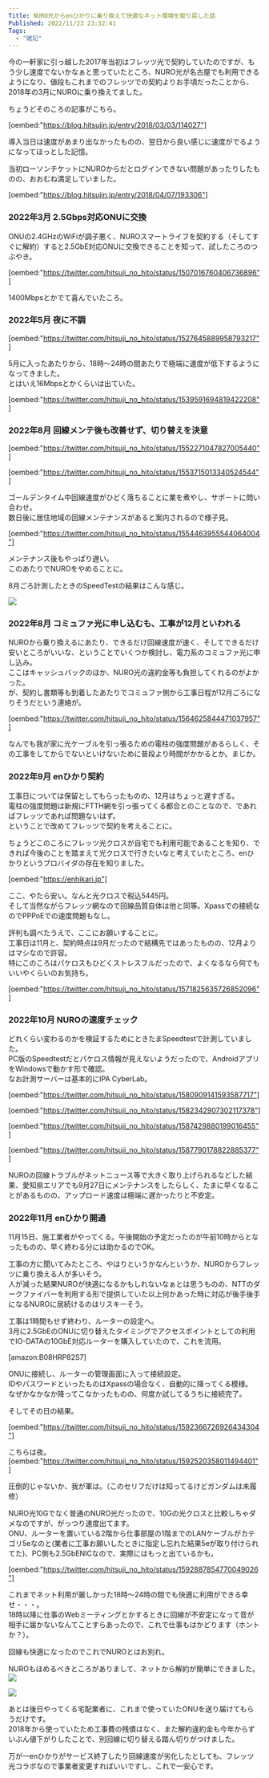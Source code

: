 ```yaml
---
Title: NURO光からenひかりに乗り換えて快適なネット環境を取り戻した話
Published: 2022/11/23 23:32:41
Tags:
  - "雑記"
---
```


今の一軒家に引っ越した2017年当初はフレッツ光で契約していたのですが、もう少し速度でないかなぁと思っていたところ、NURO光が名古屋でも利用できるようになり、値段もこれまでのフレッツでの契約よりお手頃だったことから、2018年の3月にNUROに乗り換えてました。  

ちょうどそのころの記事がこちら。  


[oembed:"https://blog.hitsujin.jp/entry/2018/03/03/114027"]

導入当日は速度があまり出なかったものの、翌日から良い感じに速度がでるようになってほっとした記憶。  

当初ローソンチケットにNUROからだとログインできない問題があったりしたものの、おおむね満足していました。  

[oembed:"https://blog.hitsujin.jp/entry/2018/04/07/193306"]

### 2022年3月 2.5Gbps対応ONUに交換

ONUの2.4GHzのWiFiが調子悪く、NUROスマートライフを契約する（そしてすぐに解約）すると2.5GbE対応ONUに交換できることを知って、試したころのつぶやき。  

[oembed:"https://twitter.com/hitsuji_no_hito/status/1507016760406736896"]

1400Mbpsとかでて喜んでいたころ。  

### 2022年5月 夜に不調  

[oembed:"https://twitter.com/hitsuji_no_hito/status/1527645889958793217"]

5月に入ったあたりから、18時～24時の間あたりで極端に速度が低下するようになってきました。  
とはいえ16Mbpsとかくらいは出ていた。  

[oembed:"https://twitter.com/hitsuji_no_hito/status/1539591694819422208"]

### 2022年8月 回線メンテ後も改善せず、切り替えを決意  

[oembed:"https://twitter.com/hitsuji_no_hito/status/1552271047827005440"]

[oembed:"https://twitter.com/hitsuji_no_hito/status/1553715013340524544"]

ゴールデンタイム中回線速度がひどく落ちることに業を煮やし、サポートに問い合わせ。  
数日後に居住地域の回線メンテナンスがあると案内されるので様子見。  

[oembed:"https://twitter.com/hitsuji_no_hito/status/1554463955544064004"]

メンテナンス後もやっぱり遅い。  
このあたりでNUROをやめることに。  

8月ごろ計測したときのSpeedTestの結果はこんな感じ。  

![](2208-nuro-speed-list.jpg)

### 2022年8月 コミュファ光に申し込むも、工事が12月といわれる

NUROから乗り換えるにあたり、できるだけ回線速度が速く、そしてできるだけ安いところがいいな、ということでいくつか検討し、電力系のコミュファ光に申し込み。  
ここはキャッシュバックのほか、NURO光の違約金等も負担してくれるのがよかった。  
が、契約し書類等も到着したあたりでコミュファ側から工事日程が12月ごろになりそうだという連絡が。  

[oembed:"https://twitter.com/hitsuji_no_hito/status/1564625844471037957"]

なんでも我が家に光ケーブルを引っ張るための電柱の強度問題があるらしく、その工事をしてからでないといけないために普段より時間がかかるとか。まじか。  

### 2022年9月 enひかり契約

工事日については保留としてもらったものの、12月はちょっと遅すぎる。  
電柱の強度問題は新規にFTTH網を引っ張ってくる都合とのことなので、であればフレッツであれば問題ないはず。  
ということで改めてフレッツで契約を考えることに。  

ちょうどこのころにフレッツ光クロスが自宅でも利用可能であることを知り、できれば今後のことを踏まえて光クロスで行きたいなと考えていたところ、enひかりというプロバイダの存在を知りました。  

[oembed:"https://enhikari.jp"]

ここ、やたら安い。なんと光クロスで税込5445円。  
そして当然ながらフレッツ網なので回線品質自体は他と同等。Xpassでの接続なのでPPPoEでの速度問題もなし。  

評判も調べたうえで、ここにお願いすることに。  
工事日は11月と、契約時点は9月だったので結構先ではあったものの、12月よりはマシなので許容。  
特にこのころはパケロスもひどくストレスフルだったので、よくなるなら何でもいいやくらいのお気持ち。  

[oembed:"https://twitter.com/hitsuji_no_hito/status/1571825635726852096"]

### 2022年10月 NUROの速度チェック  

どれくらい変わるのかを検証するためにときたまSpeedtestで計測していました。  
PC版のSpeedtestだとパケロス情報が見えないようだったので、AndroidアプリをWindowsで動かす形で確認。  
なお計測サーバーは基本的にIPA CyberLab。  

[oembed:"https://twitter.com/hitsuji_no_hito/status/1580909141593587717"]

[oembed:"https://twitter.com/hitsuji_no_hito/status/1582342907302117378"]

[oembed:"https://twitter.com/hitsuji_no_hito/status/1587429880199016455"]

[oembed:"https://twitter.com/hitsuji_no_hito/status/1587790178822885377"]

NUROの回線トラブルがネットニュース等で大きく取り上げられるなどした結果、愛知県エリアでも9月27日にメンテナンスをしたらしく、たまに早くなることがあるものの、アップロード速度は極端に遅かったりと不安定。  


### 2022年11月 enひかり開通  

11月15日、施工業者がやってくる。午後開始の予定だったのが午前10時からとなったものの、早く終わる分には助かるのでOK。  

工事の方に聞いてみたところ、やはりというかなんというか、NUROからフレッツに乗り換える人が多いそう。  
人が減った結果NUROが快適になるかもしれないなぁとは思うものの、NTTのダークファイバーを利用する形で提供していた以上何かあった時に対応が後手後手になるNUROに居続けるのはリスキーそう。  

工事は1時間もせず終わり、ルーターの設定へ。  
3月に2.5GbEのONUに切り替えたタイミングでアクセスポイントとしての利用でIO-DATAの10GbE対応ルーターを購入していたので、これを流用。  

[amazon:B08HRP82S7]

ONUに接続し、ルーターの管理画面に入って接続設定。  
IDやパスワードといったものはXpassの場合なく、自動的に降ってくる模様。  
なぜかなかなか降ってこなかったものの、何度か試してるうちに接続完了。  

そしてその日の結果。  

[oembed:"https://twitter.com/hitsuji_no_hito/status/1592366726926434304"]

こちらは夜。  
[oembed:"https://twitter.com/hitsuji_no_hito/status/1592520358011494401"]

圧倒的じゃないか、我が軍は。（このセリフだけは知ってるけどガンダムは未履修）  

NURO光10Gでなく普通のNURO光だったので、10Gの光クロスと比較しちゃダメなのですが、がっつり速度出てます。  
ONU、ルーターを置いている2階から仕事部屋の1階までのLANケーブルがカテゴリ5eなのと(業者に工事お願いしたときに指定し忘れた結果5eが取り付けられてた)、PC側も2.5GbENICなので、実際にはもっと出ているかも。  

[oembed:"https://twitter.com/hitsuji_no_hito/status/1592887854770049026"]

これまでネット利用が厳しかった18時～24時の間でも快適に利用ができる幸せ・・・。  
18時以降に仕事のWebミーティングとかするときに回線が不安定になって音が相手に届かないなんてことすらあったので、これで仕事もはかどります（ホントか？）。  

回線も快適になったのでこれでNUROとはお別れ。  

NUROもほめるべきところがありまして、ネットから解約が簡単にできました。  
![](nuro-cancel-1.png)

![](nuro-cancel-2.png)

あとは後日やってくる宅配業者に、これまで使っていたONUを送り届けてもらうだけです。  
2018年から使っていたため工事費の残債はなく、また解約違約金も今年からずいぶん値下がりしたことで、別回線に切り替える踏ん切りがつけました。  

万が一enひかりがサービス終了したり回線速度が劣化したとしても、フレッツ光コラボなので事業者変更すればいいですし、これで一安心です。